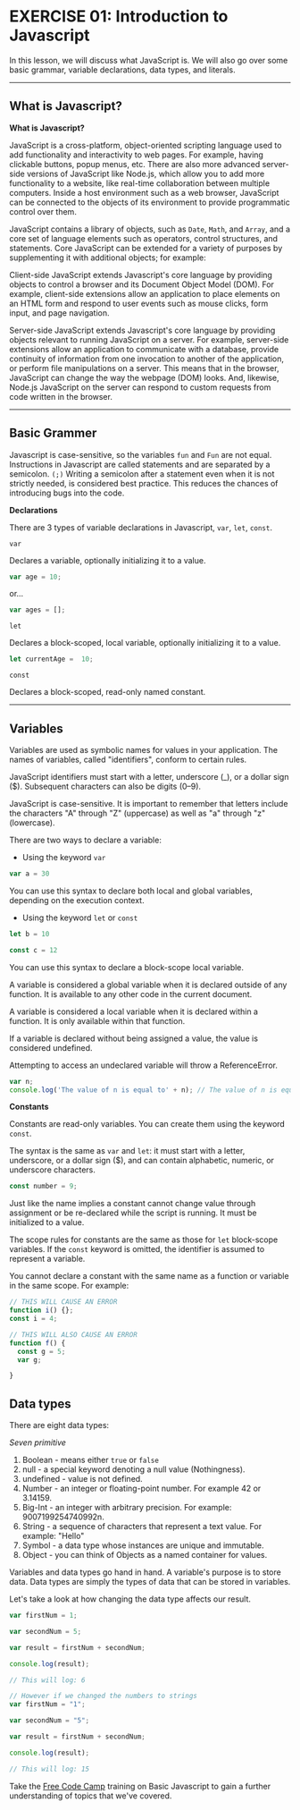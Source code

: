 # EXERCISE 01: Introduction to Javascript

In this lesson, we will discuss what JavaScript is. We will also go over some basic grammar, variable declarations, data types, and literals.

---

## What is Javascript?

**What is Javascript?**

JavaScript is a cross-platform, object-oriented scripting language used to add functionality and interactivity to web pages. For example, having clickable buttons, popup menus, etc. There are also more advanced server-side versions of JavaScript like Node.js, which allow you to add more functionality to a website, like real-time collaboration between multiple computers. Inside a host environment such as a web browser, JavaScript can be connected to the objects of its environment to provide programmatic control over them.

JavaScript contains a library of objects, such as `Date`, `Math`, and `Array`, and a core set of language elements such as operators, control structures, and statements. Core JavaScript can be extended for a variety of purposes by supplementing it with additional objects; for example:

Client-side JavaScript extends Javascript's core language by providing objects to control a browser and its Document Object Model (DOM). For example, client-side extensions allow an application to place elements on an HTML form and respond to user events such as mouse clicks, form input, and page navigation.

Server-side JavaScript extends Javascript's core language by providing objects relevant to running JavaScript on a server. For example, server-side extensions allow an application to communicate with a database, provide continuity of information from one invocation to another of the application, or perform file manipulations on a server.
This means that in the browser, JavaScript can change the way the webpage (DOM) looks. And, likewise, Node.js JavaScript on the server can respond to custom requests from code written in the browser.

---

## Basic Grammer

Javascript is case-sensitive, so the variables `fun` and `Fun` are not equal. Instructions in Javascript are called statements and are separated by a semicolon. `(;)`
Writing a semicolon after a statement even when it is not strictly needed, is considered best practice. This reduces the chances of introducing bugs into the code.

**Declarations**

There are 3 types of variable declarations in Javascript, `var`, `let`, `const`.

`var`

Declares a variable, optionally initializing it to a value.

```js
var age = 10;
```
or...

```js
var ages = [];
```

`let`

Declares a block-scoped, local variable, optionally initializing it to a value.

```js
let currentAge =  10;
```

`const`

Declares a block-scoped, read-only named constant.

---

## Variables

Variables are used as symbolic names for values in your application. The names of variables, called "identifiers", conform to certain rules.

JavaScript identifiers must start with a letter, underscore (_), or a dollar sign ($). Subsequent characters can also be digits (0–9).

JavaScript is case-sensitive. It is important to remember that letters include the characters "A" through "Z" (uppercase) as well as "a" through "z" (lowercase).


There are two ways to declare a variable:

-  Using the keyword `var`

```js
var a = 30
```
You can use this syntax to declare both local and global variables, depending on the execution context.


-  Using the keyword `let` or `const`

```js
let b = 10

const c = 12
```

You can use this syntax to declare a block-scope local variable.

A variable is considered a global variable when it is declared outside of any function. It is available to any other code in the current document.

A variable is considered a local variable when it is declared within a function. It is only available within that function.


If a variable is declared without being assigned a value, the value is considered undefined.

Attempting to access an undeclared variable will throw a ReferenceError. 

```js
var n;
console.log('The value of n is equal to' + n); // The value of n is equal to undefined
```

**Constants**

Constants are read-only variables. You can create them using the keyword `const`.

The syntax is the same as `var` and `let`: it must start with a letter, underscore, or a dollar sign ($), and can contain alphabetic, numeric, or underscore characters.

```js
const number = 9;
```

Just like the name implies a constant cannot change value through assignment or be re-declared while the script is running. It must be initialized to a value.

The scope rules for constants are the same as those for `let` block-scope variables. If the   `const` keyword is omitted, the identifier is assumed to represent a variable.

You cannot declare a constant with the same name as a function or variable in the same scope. For example:

```js
// THIS WILL CAUSE AN ERROR
function i() {};
const i = 4;

// THIS WILL ALSO CAUSE AN ERROR
function f() {
  const g = 5;
  var g;

}

```

## Data types

There are eight data types:

*Seven primitive*

1. Boolean -  means either `true` or `false`
2. null - a special keyword denoting a null value (Nothingness).
3. undefined - value is not defined.
4. Number - an integer or floating-point number. For example 42 or 3.14159.
5. Big-Int - an integer with arbitrary precision. For example: 9007199254740992n.
6. String - a sequence of characters that represent a text value. For example: "Hello"
7. Symbol -  a data type whose instances are unique and immutable.
8. Object - you can think of Objects as a named container for values.


Variables and data types go hand in hand. A variable's purpose is to store data. Data types are simply the types of data that can be stored in variables.

Let's take a look at how changing the data type affects our result.

```js
var firstNum = 1;

var secondNum = 5;

var result = firstNum + secondNum;

console.log(result);

// This will log: 6
```

```js
// However if we changed the numbers to strings
var firstNum = "1";

var secondNum = "5";

var result = firstNum + secondNum;

console.log(result);

// This will log: 15
```

Take the [Free Code Camp](https://www.freecodecamp.org/learn/javascript-algorithms-and-data-structures/) training on Basic Javascript to gain a further understanding of topics that we've covered.

